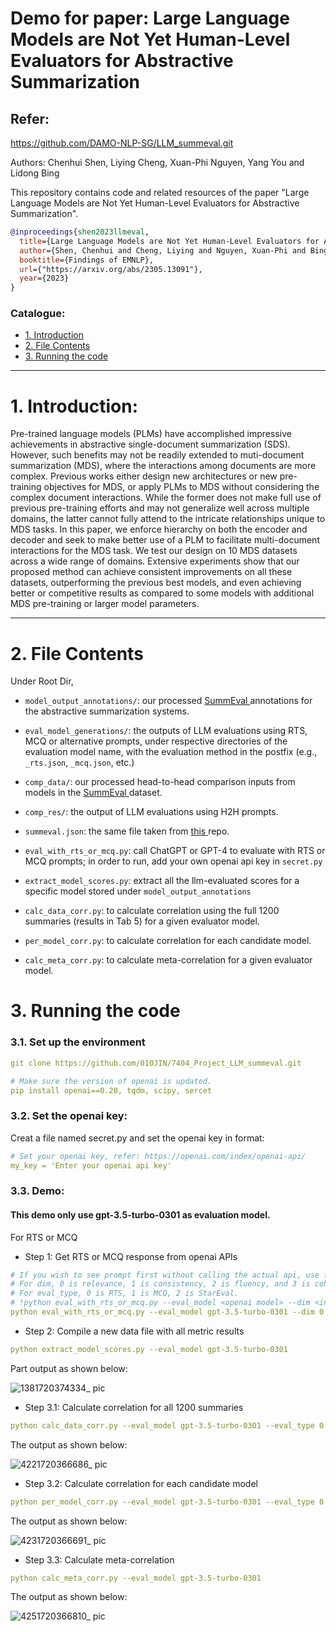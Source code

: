 # Demo for paper: Large Language Models are Not Yet Human-Level Evaluators for Abstractive Summarization

##  Refer: 
https://github.com/DAMO-NLP-SG/LLM_summeval.git

Authors: Chenhui Shen, Liying Cheng, Xuan-Phi Nguyen, Yang You and Lidong Bing

This repository contains code and related resources of the paper "Large Language Models are Not Yet Human-Level Evaluators for Abstractive Summarization".

```bibtex
@inproceedings{shen2023llmeval,
  title={Large Language Models are Not Yet Human-Level Evaluators for Abstractive Summarization},
  author={Shen, Chenhui and Cheng, Liying and Nguyen, Xuan-Phi and Bing, Lidong and You, Yang},
  booktitle={Findings of EMNLP},
  url={"https://arxiv.org/abs/2305.13091"},
  year={2023}
}
```

### Catalogue:
* <a href='#introduction'>1. Introduction</a>
* <a href='#file'>2. File Contents </a>
* <a href='#reproduce_examples'>3. Running the code</a>

    
****

<span id='introduction'/>

# 1. Introduction:

Pre-trained language models (PLMs) have accomplished impressive achievements in abstractive single-document summarization (SDS). However, such benefits may not be readily extended to muti-document summarization (MDS), where the interactions among documents are more complex. Previous works either design new architectures or new pre-training objectives for MDS, or apply PLMs to MDS without considering the complex document interactions. While the former does not make full use of previous pre-training efforts and may not generalize well across multiple domains, the latter cannot fully attend to the intricate relationships unique to MDS tasks. In this paper, we enforce hierarchy on both the encoder and decoder and seek to make better use of a PLM to facilitate multi-document interactions for the MDS task. We test our design on 10 MDS datasets across a wide range of domains. Extensive experiments show that our proposed method can achieve consistent improvements on all these datasets, outperforming the previous best models, and even achieving better or competitive results as compared to some models with additional MDS pre-training or larger model parameters.

****


<span id='file'/>

# 2. File Contents

Under Root Dir,

* ``model_output_annotations/``: our processed <a href="https://github.com/Yale-LILY/SummEval"> SummEval </a> annotations for the abstractive summarization systems.

* ``eval_model_generations/``:  the outputs of LLM evaluations using RTS, MCQ or alternative prompts, under respective directories of the evaluation model name, with the evaluation method in the postfix (e.g., ``_rts.json``, ``_mcq.json``, etc.)

* ``comp_data/``: our processed head-to-head comparison inputs from models in the <a href="https://github.com/Yale-LILY/SummEval"> SummEval </a> dataset.

* ``comp_res/``: the output of LLM evaluations using H2H prompts.

* ``summeval.json``: the same file taken from <a href="https://github.com/krystalan/chatgpt_as_nlg_evaluator/tree/main/data"> this </a> repo.

* ``eval_with_rts_or_mcq.py``: call ChatGPT or GPT-4 to evaluate with RTS or MCQ prompts; in order to run, add your own openai api key in ``secret.py``

* ``extract_model_scores.py``: extract all the llm-evaluated scores for a specific model stored under ``model_output_annotations`` 

* ``calc_data_corr.py``: to calculate correlation using the full 1200 summaries (results in Tab 5) for a given evaluator model.

* ``per_model_corr.py``: to calculate correlation for each candidate model.

* ``calc_meta_corr.py``: to calculate meta-correlation for a given evaluator model.




<span id='reproduce_examples'/>

# 3. Running the code

### 3.1. Set up the environment
```yaml
git clone https://github.com/010JIN/7404_Project_LLM_summeval.git
```
```yaml
# Make sure the version of openai is updated.
pip install openai==0.28, tqdm, scipy, sercet
```

### 3.2. Set the openai key:
Creat a file named secret.py and set the openai key in format:
```yaml
# Set your openai key, refer: https://openai.com/index/openai-api/
my_key = 'Enter your openai api key'
```
### 3.3. Demo:
#### This demo only use gpt-3.5-turbo-0301 as evaluation model.

For RTS or MCQ
- Step 1: Get RTS or MCQ response from openai APIs
```yaml
# If you wish to see prompt first without calling the actual api, use flag --print_full_prompt_without_calling_api 
# For dim, 0 is relevance, 1 is consistency, 2 is fluency, and 3 is coherence;
# For eval_type, 0 is RTS, 1 is MCQ, 2 is StarEval.
# !python eval_with_rts_or_mcq.py --eval_model <openai model> --dim <int from 0 to 4> --eval_type <int from 0 to 3> 
python eval_with_rts_or_mcq.py --eval_model gpt-3.5-turbo-0301 --dim 0 --eval_type 0 
```
- Step 2: Compile a new data file with all metric results
```yaml
python extract_model_scores.py --eval_model gpt-3.5-turbo-0301
```
Part output as shown below:

![1381720374334_ pic](https://github.com/010JIN/7404_Project_LLM_summeval/assets/105320955/3f06a882-0799-436d-b7ce-5b4931f0631e)

- Step 3.1: Calculate correlation for all 1200 summaries
```yaml
python calc_data_corr.py --eval_model gpt-3.5-turbo-0301 --eval_type 0
```
The output as shown below:

![4221720366686_ pic](https://github.com/010JIN/7404_Project_LLM_summeval/assets/105320955/644661a6-f66e-4498-839d-041072e0ec26)

- Step 3.2: Calculate correlation for each candidate model
```yaml
python per_model_corr.py --eval_model gpt-3.5-turbo-0301 --eval_type 0
```
The output as shown below:

![4231720366691_ pic](https://github.com/010JIN/7404_Project_LLM_summeval/assets/105320955/c882d006-ec8f-403a-8676-852457914eba)

- Step 3.3: Calculate meta-correlation
```yaml
python calc_meta_corr.py --eval_model gpt-3.5-turbo-0301
```
The output as shown below:

![4251720366810_ pic](https://github.com/010JIN/7404_Project_LLM_summeval/assets/105320955/0091aed3-6574-4696-9e6a-fd0fbf028b8c)
